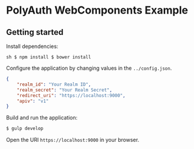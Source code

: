 # PolyAuth WebComponents Example

## Getting started

Install dependencies:

``sh
$ npm install
$ bower install
``

Configure the application by changing values in the `../config.json`.

```json
{
	"realm_id": "Your Realm ID",
	"realm_secret": "Your Realm Secret",
	"redirect_uri": "https://localhost:9000",
	"apiv": "v1"
}
```

Build and run the application:

```sh
$ gulp develop
```

Open the URI `https://localhost:9000` in your browser.

